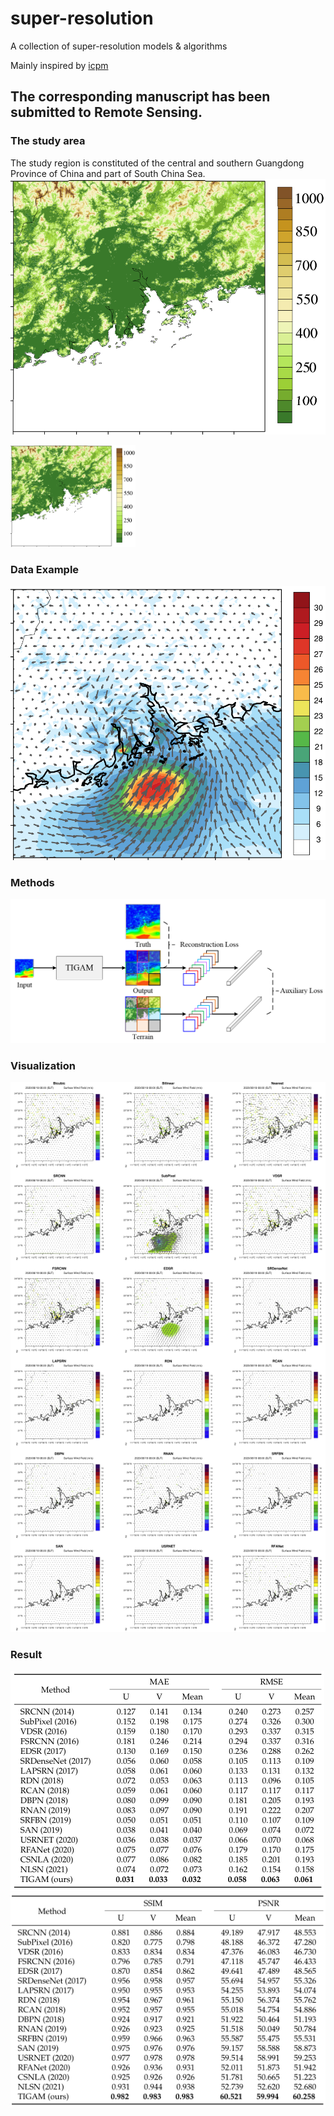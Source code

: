 # super-resolution
A collection of super-resolution models & algorithms

Mainly inspired by [icpm](https://github.com/icpm)

## The corresponding manuscript has been submitted to Remote Sensing.

### The study area
The study region is constituted of the central and southern Guangdong Province of China and part of South China Sea.
![area](https://github.com/Tsingzao/TIGAM/blob/main/img/area.png)

<img src="https://github.com/Tsingzao/TIGAM/blob/main/img/area.png" width="200"  alt="area"/><br/>

### Data Example
![data](https://github.com/Tsingzao/TIGAM/blob/main/img/data.png)

### Methods
![method](https://github.com/Tsingzao/TIGAM/blob/main/img/method.png)

### Visualization
![visualization](https://github.com/Tsingzao/TIGAM/blob/main/img/result.png)

### Result
![result1](https://github.com/Tsingzao/TIGAM/blob/main/img/result1.png)
![result2](https://github.com/Tsingzao/TIGAM/blob/main/img/result2.png)

